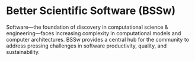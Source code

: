 # Better Scientific Software (BSSw)

Software—the foundation of discovery in computational science & engineering—faces increasing complexity in computational models and computer architectures. BSSw provides a central hub for the community to address pressing challenges in software productivity, quality, and sustainability.


<!---
Slide1 L: ../Articles/Blog/2024-10-bsswf-usrse24.md
Slide1 R: ../Articles/Blog/2024-10-practical-reproducibility.md
Slide2 L: ../Articles/Blog/2024-10-ux.md
Slide2 R: ../Articles/Blog/2024-09-TechnicalPropertiesOfSustainableSoftware.md
Slide3 L: ../Articles/Blog/2024-09-cultivating-collaboration-skills.md
Slide3 R: ../Articles/Blog/2024-09-better-teams-software-community.md
Slide4 L: ../Articles/Blog/2024-09-inspired-engagement.md
Slide4 R: ../Articles/Blog/2024-09-clarity-and-community-gained.md
Slide5 L: ../CuratedContent/HPCOnlineCourses.md 
Slide5 R: ../Events/hpcbp-088-inclusive-practices.md
Slide6 L: ../Events/2024-10-reproduciblehpc.md
Slide6 R: ../Events/2024-12-virtual-workshop-on-multiproject-cicd.md
--->

<!---
Note: We have had up to 7 L and R panels in the carousel, even if the current carousel may be shorter.

Caution: Blank line after first comment mark (or before last comment mark) causes build failure.
LCM: Saving for use again later
Slide1 L: ../images/OG_2408_BSSwFellowships.png
Slide1 R: ../Articles/Blog/2024-08-BSSwFellowsOpen2024.md 
Slide2 L: ../Articles/Blog/2024-09-inspired-engagement.md
Slide2 R: ../Articles/Blog/2024-09-clarity-and-community-gained.md
Slide3 L: ../Articles/Blog/2024-08-BSSw-Science-Improved-Communication.md
Slide3 R: ../Articles/Blog/2024-08-ACM-REP-23-24.md
Slide4 L: ../CuratedContent/GuideSecuringScientificSoftware.md
Slide4 R: ../CuratedContent/CppCoreGuidelines.md
Slide5 L: ../Events/hpcbp-087-vtkm.md
Slide5 R: ../Events/2024BSSwF_team-learning-workshop.md 
Slide6 L: ../Events/2024-usrse-conf.md
Slide6 R: ../Events/2024-12-virtual-workshop-on-multiproject-cicd.md
Slide7 L: ../Articles/Blog/2024-07-BSSwFellows2023.md
Slide7 R: ../images/Blog_2307_BSSwFellows.png

<!---
[Site Overview](SiteOverview.md)

[Communities Overview](CommunitiesOverview.md)

[Intro to CSE](IntroToCse.md)

[Intro to HPC](IntroToHpc.md)

--->

